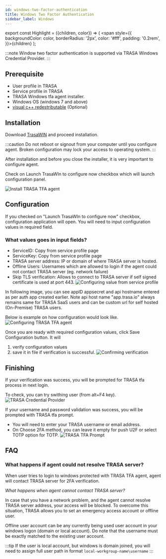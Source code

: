```yaml
---
id: windows-two-factor-authentication
title: Windows Two Factor Authentication
sidebar_label: Windows
---
```


export const Highlight = ({children, color}) => ( <span style={{
      backgroundColor: color,
      borderRadius: '2px',
      color: '#fff',
      padding: '0.2rem',
    }}>{children}</span> );

:::note
Window two factor authentication is supported via TRASA Windows Credential Provider.
:::

## Prerequisite

+ User profile in TRASA
+ Service profile in TRASA
+ TRASA Windows tfa agent installer.
+ Windows OS (windows 7 and above)
+ [visual c++ redestributable](https://aka.ms/vs/15/release/vc_redist.x64.exe) (Optional)

## Installation

Download [TrasaWIN](https://storage.googleapis.com/trasa-public-download-assets/trasaWIN/TRASA-TFA-20-04.msi) and proceed installation.


:::caution
 Do not reboot or signout from your computer until you configure agent. 
 Broken configuration may lock your access to operating system. 
:::

After installation and before you close the installer, it is very important to configure agent.

Check on <Highlight color="#1877F2">Launch TrasaWIn to configure now</Highlight> checkbox which will launch configuration panel.

![Install TRASA TFA agent](/img/docs/tfa/windows/install-trasa-win-tfa.png 'Install TRASA TFA agent')

## Configuration

If you checked on "Launch TrasaWIn to configure now" checkbox, configuration application will open. You will need to input configuration values in required field. 


### What values goes in input fields?

+ ServiceID: Copy from service profile page
+ ServiceKey: Copy from service profile page
+ TRASA server address: IP or domain of where TRASA server is hosted.
+ Offline Users: Usernames which are allowed to login if the agent could not contact TRASA server (eg. network failure)
+ Skip TLS verification: Allows to connect to TRASA server if self signed certificate is used at port 443.
![Configuring value from service profile](/img/docs/tfa/windows/config-from-trasa.png 'Configuring TRASA TFA agent')

In following image, you can see appID appsecret and api hostname entered as per auth app created earlier. Note api host name "app.trasa.io" always remains same for TRASA SaaS users and can be custom url for self hosted (On-Premise) TRASA users.

Below is example on how configuration would look like.
![Configuring TRASA TFA agent](/img/docs/tfa/windows/configure-trasawin-tfa.png 'Configuring TRASA TFA agent')


Once you are ready with required configuration values, click <Highlight color="#1877F2">Save Configuration</Highlight> button. 
It will

1. verify configuration values
2. save it in file if verification is successful.
![Confirming verification](/img/docs/tfa/windows/check-config.png 'Confirming verification')

## Finishing 

If your verification was success, you will be prompted for TRASA tfa process in next login. 

To check, you can try swithing user (from alt+F4 key). 
![TRASA Credential Provider](/img/docs/tfa/windows/trasa-credprov.png 'TRASA Credential Provider')


If your username and password validation was success, you will be prompted with TRASA tfa prompt.
+ You will need to enter your TRASA username or email address.
+ On Choose 2FA method, you can leave it empty for push U2F or select TOTP option for TOTP.
![TRASA TFA Prompt](/img/docs/tfa/windows/trasa-tfa-prompt.png 'TRASA TFA Prompt')


## FAQ

### What happens if agent could not resolve TRASA server? 

When user tries to login to windows protected with TRASA TFA agent, agent will contact TRASA server for 2FA verification. 

*What happens when agent cannot contact TRASA server?* 

In case that you have a network problem, and the agent cannot resolve TRASA server address, your access will be blocked. To overcome this situation, TRASA allows you to set an emergency access account or offline user.

Offline user account can be any currently being used user account in your windows logon (domain or local account). Do note that the username must be exactly matched to the existing user account.

:::tip
If the user is local account, but windows is domain joined, you will need to assign full user path in format
`local-workgroup-name\username`
:::



